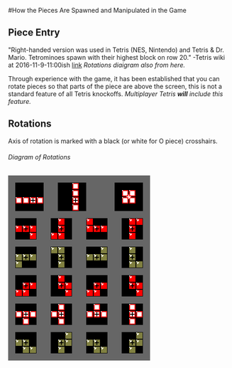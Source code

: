 #How the Pieces Are Spawned and Manipulated in the Game

## Piece Entry
"Right-handed version was used in Tetris (NES, Nintendo) and Tetris & Dr. Mario. Tetrominoes spawn with their highest block on row 20." -Tetris wiki at 2016-11-9-11:00ish [link](http://tetris.wikia.com/wiki/Nintendo_Rotation_System) *Rotations diaigram also from here.*

Through experience with the game, it has been established that you can rotate pieces so that parts of the piece are above the screen, this is not a standard feature of all Tetris knockoffs. *Multiplayer Tetris **will** include this feature.*

## Rotations
Axis of rotation is marked with a black (or white for O piece) crosshairs.
###### Diagram of Rotations
![diagram of rotations](img/piece-rotations.png)
